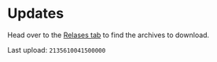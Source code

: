 # Updates

Head over to the [Relases tab](https://github.com/QuestEscape/updates/releases) to find the archives to download.

Last upload: `2135610041500000`

